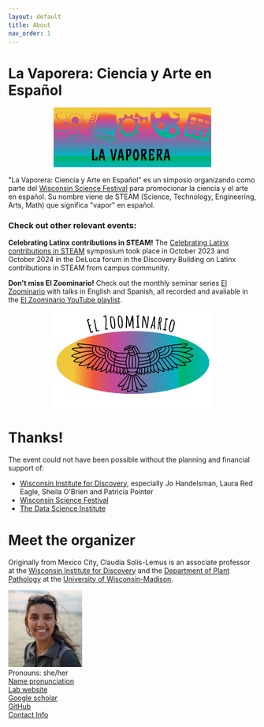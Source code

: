```yaml
---
layout: default
title: About
nav_order: 1
---
```


# La Vaporera: Ciencia y Arte en Español

<div style="text-align: center;">
    <img src="assets/pics/Vaporera8.png" width="320">
</div>

"La Vaporera: Ciencia y Arte en Español" es un simposio organizando como parte del [Wisconsin Science Festival](https://www.wisconsinsciencefest.org/) para promocionar la ciencia y el arte en español. Su nombre viene de STEAM (Science, Technology, Engineering, Arts, Math) que significa "vapor" en español.



### Check out other relevant events:

**Celebrating Latinx contributions in STEAM!**
The [Celebrating Latinx contributions in STEAM](https://solislemuslab.github.io/latinx-uwmadison/) symposium took place in October 2023 and October 2024 in the DeLuca forum in the Discovery Building on Latinx contributions in STEAM from campus community. 

**Don't miss El Zoominario!**
Check out the monthly seminar series [El Zoominario](https://solislemuslab.github.io/el-zoominario/) with talks in English and Spanish, all recorded and avaliable 
in the [El Zoominario YouTube playlist](https://www.youtube.com/playlist?list=PL1AfUDnwvYbOA9rfrvyA2nR9SR0VYbklx). 


<div style="text-align: center;">
    <img src="assets/pics/zoominario-logo.png" width="320">
</div>

# Thanks!

The event could not have been possible without the planning and financial support of:

- [Wisconsin Institute for Discovery](https://wid.wisc.edu/), especially Jo Handelsman, Laura Red Eagle, Sheila O'Brien and Patricia Pointer
- [Wisconsin Science Festival](https://www.wisconsinsciencefest.org/)
- [The Data Science Institute](https://dsi.wisc.edu/)


# Meet the organizer

Originally from Mexico City, Claudia Sol&iacute;s-Lemus is an associate professor at the [Wisconsin Institute for Discovery](https://wid.wisc.edu/) and the [Department of Plant Pathology](https://plantpath.wisc.edu/) at the [University of Wisconsin-Madison](http://www.wisc.edu). 

<div class="container">
    <div class="row">
        <div class="column">
            <a href="assets/pics/claudiaSmall1.png">
            <img src="assets/pics/claudiaSmall1.png" width="150"
                  title="Claudia Sol&iacute;s-Lemus" alt="Claudia Sol&iacute;s.Lemus"/></a>
        </div>
        <div class="column">
            Pronouns: she/her <br/>
            <a href="https://namedrop.io/claudiasolislemus">Name pronunciation</a><br/>
            <a href="https://solislemuslab.github.io/">Lab website</a><br/>
            <a href="https://scholar.google.com/citations?user=GrUypj8AAAAJ&hl=en&oi=ao">Google scholar</a><br/>
            <a href="https://github.com/crsl4">GitHub</a><br/>
            <a href="https://solislemuslab.github.io//pages/people.html">Contact Info</a><br/>
        </div>
    </div>
</div>
<br>

